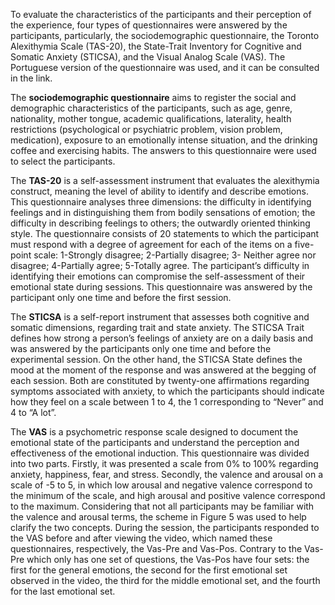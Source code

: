 To evaluate the characteristics of the participants and their perception of the experience, four types of questionnaires were answered by the participants, particularly, the sociodemographic questionnaire, the Toronto Alexithymia Scale (TAS-20), the State-Trait Inventory for Cognitive and Somatic Anxiety (STICSA), and the Visual Analog Scale (VAS). The Portuguese version of the questionnaire was used, and it can be consulted in the link.

The **sociodemographic questionnaire** aims to register the social and demographic characteristics of the participants, such as age, genre, nationality, mother tongue, academic qualifications, laterality, health restrictions (psychological or psychiatric problem, vision problem, medication), exposure to an emotionally intense situation, and the drinking coffee and exercising habits. The answers to this questionnaire were used to select the participants.

The **TAS-20** is a self-assessment instrument that evaluates the alexithymia construct, meaning the level of ability to identify and describe emotions. This questionnaire analyses three dimensions: the difficulty in identifying feelings and in distinguishing them from bodily sensations of emotion; the difficulty in describing feelings to others; the outwardly oriented thinking style. The questionnaire consists of 20 statements to which the participant must respond with a degree of agreement for each of the items on a five-point scale: 1-Strongly disagree; 2-Partially disagree; 3- Neither agree nor disagree; 4-Partially agree; 5-Totally agree. The participant’s difficulty in identifying their emotions can compromise the self-assessment of their emotional state during sessions. This questionnaire was answered by the participant only one time and before the first session.

The **STICSA** is a self-report instrument that assesses both cognitive and somatic dimensions, regarding trait and state anxiety. The STICSA Trait defines how strong a person’s feelings of anxiety are on a daily basis and was answered by the participants only one time and before the experimental session. On the other hand, the STICSA State defines the mood at the moment of the response and was answered at the begging of each session. Both are constituted by twenty-one affirmations regarding symptoms associated with anxiety, to which the participants should indicate how they feel on a scale between 1 to 4, the 1 corresponding to “Never” and 4 to “A lot”.

The **VAS** is a psychometric response scale designed to document the emotional state of the participants and understand the perception and effectiveness of the emotional induction. This questionnaire was divided into two parts. Firstly, it was presented a scale from 0% to 100% regarding anxiety, happiness, fear, and stress. Secondly, the valence and arousal on a scale of -5 to 5, in which low arousal and negative valence correspond to the minimum of the scale, and high arousal and positive valence correspond to the maximum. Considering that not all participants may be familiar with the valence and arousal terms, the scheme in Figure 5 was used to help clarify the two concepts. During the session, the participants responded to the VAS before and after viewing the video, which named these questionnaires, respectively, the Vas-Pre and Vas-Pos. Contrary to the Vas-Pre which only has one set of questions, the Vas-Pos have four sets: the first for the general emotions, the second for the first emotional set observed in the video, the third for the middle emotional set, and the fourth for the last emotional set.
